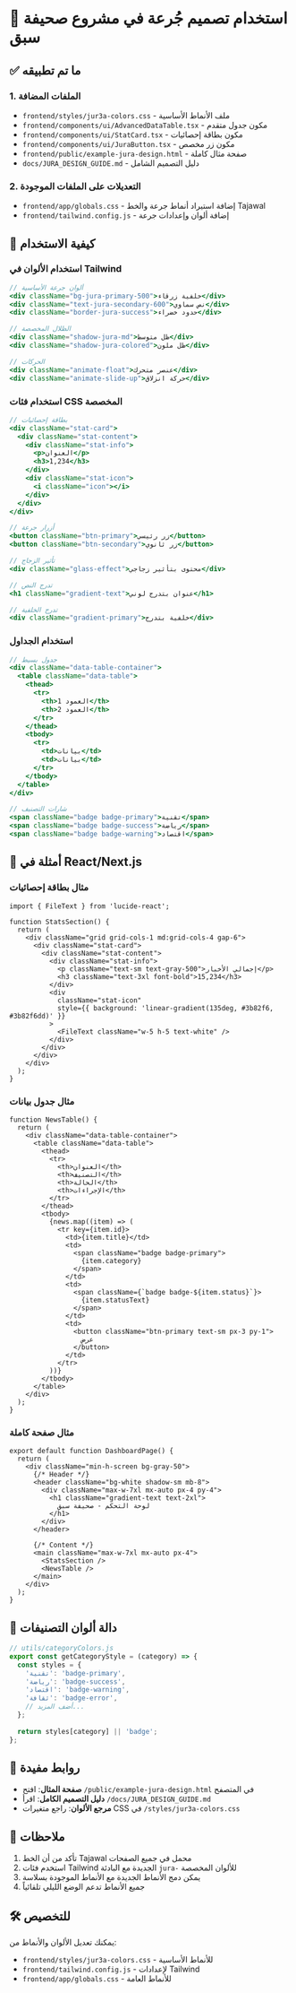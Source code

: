 # 🎨 استخدام تصميم جُرعة في مشروع صحيفة سبق

## ✅ ما تم تطبيقه

### 1. **الملفات المضافة**
- `frontend/styles/jur3a-colors.css` - ملف الأنماط الأساسية
- `frontend/components/ui/AdvancedDataTable.tsx` - مكون جدول متقدم
- `frontend/components/ui/StatCard.tsx` - مكون بطاقة إحصائيات
- `frontend/components/ui/JuraButton.tsx` - مكون زر مخصص
- `frontend/public/example-jura-design.html` - صفحة مثال كاملة
- `docs/JURA_DESIGN_GUIDE.md` - دليل التصميم الشامل

### 2. **التعديلات على الملفات الموجودة**
- `frontend/app/globals.css` - إضافة استيراد أنماط جرعة والخط Tajawal
- `frontend/tailwind.config.js` - إضافة ألوان وإعدادات جرعة

## 🚀 كيفية الاستخدام

### استخدام الألوان في Tailwind
```jsx
// ألوان جرعة الأساسية
<div className="bg-jura-primary-500">خلفية زرقاء</div>
<div className="text-jura-secondary-600">نص سماوي</div>
<div className="border-jura-success">حدود خضراء</div>

// الظلال المخصصة
<div className="shadow-jura-md">ظل متوسط</div>
<div className="shadow-jura-colored">ظل ملون</div>

// الحركات
<div className="animate-float">عنصر متحرك</div>
<div className="animate-slide-up">حركة انزلاق</div>
```

### استخدام فئات CSS المخصصة
```jsx
// بطاقة إحصائيات
<div className="stat-card">
  <div className="stat-content">
    <div className="stat-info">
      <p>العنوان</p>
      <h3>1,234</h3>
    </div>
    <div className="stat-icon">
      <i className="icon"></i>
    </div>
  </div>
</div>

// أزرار جرعة
<button className="btn-primary">زر رئيسي</button>
<button className="btn-secondary">زر ثانوي</button>

// تأثير الزجاج
<div className="glass-effect">محتوى بتأثير زجاجي</div>

// تدرج النص
<h1 className="gradient-text">عنوان بتدرج لوني</h1>

// تدرج الخلفية
<div className="gradient-primary">خلفية بتدرج</div>
```

### استخدام الجداول
```jsx
// جدول بسيط
<div className="data-table-container">
  <table className="data-table">
    <thead>
      <tr>
        <th>العمود 1</th>
        <th>العمود 2</th>
      </tr>
    </thead>
    <tbody>
      <tr>
        <td>بيانات</td>
        <td>بيانات</td>
      </tr>
    </tbody>
  </table>
</div>

// شارات التصنيف
<span className="badge badge-primary">تقنية</span>
<span className="badge badge-success">رياضة</span>
<span className="badge badge-warning">اقتصاد</span>
```

## 📱 أمثلة في React/Next.js

### مثال بطاقة إحصائيات
```tsx
import { FileText } from 'lucide-react';

function StatsSection() {
  return (
    <div className="grid grid-cols-1 md:grid-cols-4 gap-6">
      <div className="stat-card">
        <div className="stat-content">
          <div className="stat-info">
            <p className="text-sm text-gray-500">إجمالي الأخبار</p>
            <h3 className="text-3xl font-bold">15,234</h3>
          </div>
          <div 
            className="stat-icon"
            style={{ background: 'linear-gradient(135deg, #3b82f6, #3b82f6dd)' }}
          >
            <FileText className="w-5 h-5 text-white" />
          </div>
        </div>
      </div>
    </div>
  );
}
```

### مثال جدول بيانات
```tsx
function NewsTable() {
  return (
    <div className="data-table-container">
      <table className="data-table">
        <thead>
          <tr>
            <th>العنوان</th>
            <th>التصنيف</th>
            <th>الحالة</th>
            <th>الإجراءات</th>
          </tr>
        </thead>
        <tbody>
          {news.map((item) => (
            <tr key={item.id}>
              <td>{item.title}</td>
              <td>
                <span className="badge badge-primary">
                  {item.category}
                </span>
              </td>
              <td>
                <span className={`badge badge-${item.status}`}>
                  {item.statusText}
                </span>
              </td>
              <td>
                <button className="btn-primary text-sm px-3 py-1">
                  عرض
                </button>
              </td>
            </tr>
          ))}
        </tbody>
      </table>
    </div>
  );
}
```

### مثال صفحة كاملة
```tsx
export default function DashboardPage() {
  return (
    <div className="min-h-screen bg-gray-50">
      {/* Header */}
      <header className="bg-white shadow-sm mb-8">
        <div className="max-w-7xl mx-auto px-4 py-4">
          <h1 className="gradient-text text-2xl">
            لوحة التحكم - صحيفة سبق
          </h1>
        </div>
      </header>

      {/* Content */}
      <main className="max-w-7xl mx-auto px-4">
        <StatsSection />
        <NewsTable />
      </main>
    </div>
  );
}
```

## 🎨 دالة ألوان التصنيفات

```javascript
// utils/categoryColors.js
export const getCategoryStyle = (category) => {
  const styles = {
    'تقنية': 'badge-primary',
    'رياضة': 'badge-success', 
    'اقتصاد': 'badge-warning',
    'ثقافة': 'badge-error',
    // أضف المزيد...
  };
  
  return styles[category] || 'badge';
};
```

## 🔗 روابط مفيدة

- **صفحة المثال**: افتح `/public/example-jura-design.html` في المتصفح
- **دليل التصميم الكامل**: اقرأ `/docs/JURA_DESIGN_GUIDE.md`
- **مرجع الألوان**: راجع متغيرات CSS في `/styles/jur3a-colors.css`

## 📝 ملاحظات

1. تأكد من أن الخط Tajawal محمل في جميع الصفحات
2. استخدم فئات Tailwind الجديدة مع البادئة `jura-` للألوان المخصصة
3. يمكن دمج الأنماط الجديدة مع الأنماط الموجودة بسلاسة
4. جميع الأنماط تدعم الوضع الليلي تلقائياً

## 🛠️ للتخصيص

يمكنك تعديل الألوان والأنماط من:
- `frontend/styles/jur3a-colors.css` - للأنماط الأساسية
- `frontend/tailwind.config.js` - لإعدادات Tailwind
- `frontend/app/globals.css` - للأنماط العامة 